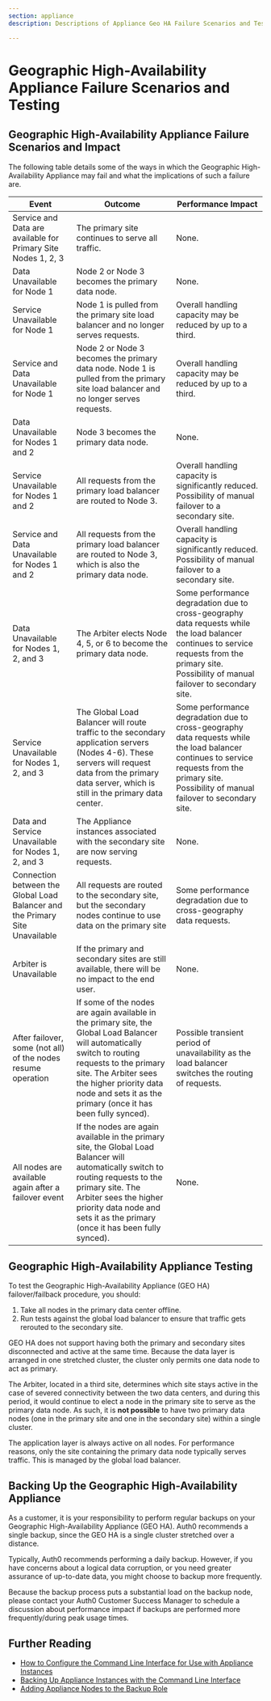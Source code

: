 ```yaml
---
section: appliance
description: Descriptions of Appliance Geo HA Failure Scenarios and Testing

---
```


# Geographic High-Availability Appliance Failure Scenarios and Testing

## Geographic High-Availability Appliance Failure Scenarios and Impact

The following table details some of the ways in which the Geographic High-Availability Appliance may fail and what the implications of such a failure are.

<table class="table">
    <thead>
        <tr>
            <th>Event</th>
            <th>Outcome</th>
            <th>Performance Impact</th>
        </tr>
    </thead>
    <tbody>
        <tr>
            <td>Service and Data are available for Primary Site Nodes 1, 2, 3</td>
            <td>The primary site continues to serve all traffic.</td>
            <td>None.</td>
        </tr>
        <tr>
            <td>Data Unavailable for Node 1</td>
            <td>Node 2 or Node 3 becomes the primary data node.</td>
            <td>None.</td>
        </tr>
        <tr>
            <td>Service Unavailable for Node 1</td>
            <td>Node 1 is pulled from the primary site load balancer and no longer serves requests.</td>
            <td>Overall handling capacity may be reduced by up to a third.</td>
        </tr>
        <tr>
            <td>Service and Data Unavailable for Node 1</td>
            <td>Node 2 or Node 3 becomes the primary data node. Node 1 is pulled from the primary site load balancer and no longer serves requests.</td>
            <td>Overall handling capacity may be reduced by up to a third.</td>
        </tr>
        <tr>
            <td>Data Unavailable for Nodes 1 and 2</td>
            <td>Node 3 becomes the primary data node.</td>
            <td>None.</td>
        </tr>
        <tr>
            <td>Service Unavailable for Nodes 1 and 2</td>
            <td>All requests from the primary load balancer are routed to Node 3.</td>
            <td>Overall handling capacity is significantly reduced. Possibility of manual failover to a secondary site.</td>
        </tr>
        <tr>
            <td>Service and Data Unavailable for Nodes 1 and 2</td>
            <td>All requests from the primary load balancer are routed to Node 3, which is also the primary data node.</td>
            <td>Overall handling capacity is significantly reduced. Possibility of manual failover to a secondary site.</td>
        </tr>
        <tr>
            <td>Data Unavailable for Nodes 1, 2, and 3</td>
            <td>The Arbiter elects Node 4, 5, or 6 to become the primary data node.</td>
            <td>Some performance degradation due to cross-geography data requests while the load balancer continues to service requests from the primary site. Possibility of manual failover to secondary site.</td>
        </tr>
        <tr>
            <td>Service Unavailable for Nodes 1, 2, and 3</td>
            <td>The Global Load Balancer will route traffic to the secondary application servers (Nodes 4-6). These servers will request data from the primary data server, which is still in the primary data center.</td>
            <td>Some performance degradation due to cross-geography data requests while the load balancer continues to service requests from the primary site. Possibility of manual failover to secondary site.</td>
        </tr>
        <tr>
            <td>Data and Service Unavailable for Nodes 1, 2, and 3</td>
            <td>The Appliance instances associated with the secondary site are now serving requests.</td>
            <td>None.</td>
        </tr>
        <tr>
            <td>Connection between the Global Load Balancer and the Primary Site Unavailable</td>
            <td>All requests are routed to the secondary site, but the secondary nodes continue to use data on the primary site</td>
            <td>Some performance degradation due to cross-geography data requests.</td>
        </tr>
        <tr>
            <td>Arbiter is Unavailable</td>
            <td>If the primary and secondary sites are still available, there will be no impact to the end user.</td>
            <td>None.</td>
        </tr>
        <tr>
            <td>After failover, some (not all) of the nodes resume operation</td>
            <td>If some of the nodes are again available in the primary site, the Global Load Balancer will automatically switch to routing requests to the primary site. The Arbiter sees the higher priority data node and sets it as the primary (once it has been fully synced).</td>
            <td>Possible transient period of unavailability as the load balancer switches the routing of requests.</td>
        </tr>
        <tr>
            <td>All nodes are available again after a failover event</td>
            <td>If the nodes are again available in the primary site, the Global Load Balancer will automatically switch to routing requests to the primary site. The Arbiter sees the higher priority data node and sets it as the primary (once it has been fully synced).</td>
            <td>None.</td>
        </tr>
    </tbody>
</table>

## Geographic High-Availability Appliance Testing

To test the Geographic High-Availability Appliance (GEO HA) failover/failback procedure, you should:

1. Take all nodes in the primary data center offline.
2. Run tests against the global load balancer to ensure that traffic gets rerouted to the secondary site.

GEO HA does not support having both the primary and secondary sites disconnected and active at the same time. Because the data layer is arranged in one stretched cluster, the cluster only permits one data node to act as primary.

The Arbiter, located in a third site, determines which site stays active in the case of severed connectivity between the two data centers, and during this period, it would continue to elect a node in the primary site to serve as the primary data node. As such, it is **not possible** to have two primary data nodes (one in the primary site and one in the secondary site) within a single cluster.

The application layer is always active on all nodes. For performance reasons, only the site containing the primary data node typically serves traffic. This is managed by the global load balancer.

## Backing Up the Geographic High-Availability Appliance

As a customer, it is your responsibility to perform regular backups on your Geographic High-Availability Appliance (GEO HA). Auth0 recommends a single backup, since the GEO HA is a single cluster stretched over a distance.

Typically, Auth0 recommends performing a daily backup. However, if you have concerns about a logical data corruption, or you need greater assurance of up-to-date data, you might choose to backup more frequently.

Because the backup process puts a substantial load on the backup node, please contact your Auth0 Customer Success Manager to schedule a discussion about performance impact if backups are performed more frequently/during peak usage times.

## Further Reading

* [How to Configure the Command Line Interface for Use with Appliance Instances](/appliance/cli/adding-node-to-backup-role)
* [Backing Up Appliance Instances with the Command Line Interface](/appliance/cli/backing-up-the-appliance)
* [Adding Appliance Nodes to the Backup Role](/appliance/cli/configure-cli)
